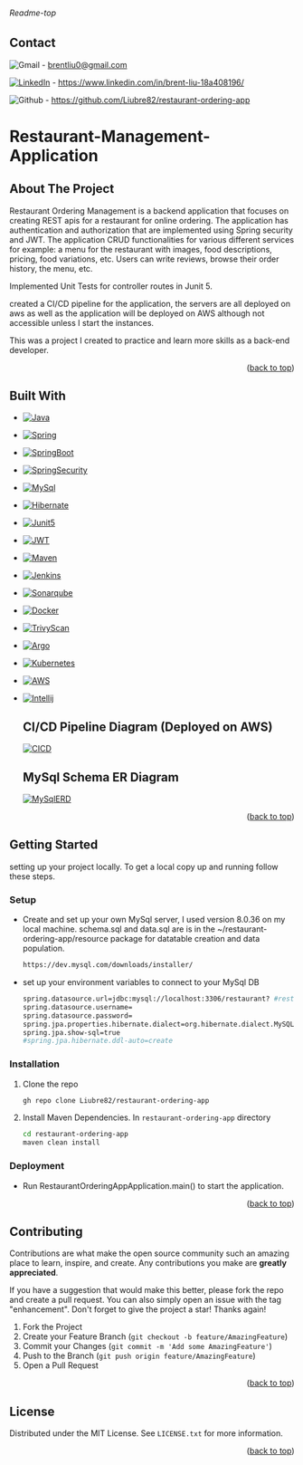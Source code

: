 ###### Readme-top
<!-- CONTACT -->
## Contact
![Gmail][gmail.com] -  brentliu0@gmail.com

[![LinkedIn][linkedIn.com]][linkedIn-url] - https://www.linkedin.com/in/brent-liu-18a408196/

![Github][github.com] - https://github.com/Liubre82/restaurant-ordering-app


# Restaurant-Management-Application

<!-- ABOUT THE PROJECT -->
## About The Project
Restaurant Ordering Management is a backend application that focuses on creating REST apis for a restaurant for online ordering. The application
has authentication and authorization that are implemented using Spring security and JWT. The application CRUD functionalities for various different services
for example: a menu for the restaurant with images, food descriptions, pricing, food variations, etc. 
Users can write reviews, browse their order history, the menu, etc.

Implemented Unit Tests for controller routes in Junit 5.

created a CI/CD pipeline for the application, the servers are all deployed on aws as well as the application will be deployed on 
AWS although not accessible unless I start the instances.

This was a project I created to practice and learn more skills as a back-end developer.

<p align="right">(<a href="#readme-top">back to top</a>)</p>


## Built With

* [![Java][java.com]][java-url]
* [![Spring][Spring.io]][Spring-url]
* [![SpringBoot][SpringBoot.io]][SpringBoot-url]
* [![SpringSecurity][SpringSecurity.com]][SpringSecurity-url]
* [![MySql][mysql.com]][MySql-url]
* [![Hibernate][Hibernate.com]][Hibernate-url]
* [![Junit5][Junit5.com]][Junit5-url]
* [![JWT][JWT.io]][JWT-url]
* [![Maven][maven.com]][maven-url]
* [![Jenkins][Jenkins.com]][Jenkins-url]
* [![Sonarqube][Sonarqube.com]][Sonarqube-url]
* [![Docker][Docker.com]][Docker-url]
* [![TrivyScan][trivy.com]][trivy-url]
* [![Argo][Argo.com]][Argo-url]
* [![Kubernetes][Kubernetes.com]][Kubernetes-url]
* [![AWS][AWS.com]][AWS-url]
* [![Intellij][intellij.com]][intellij-url]
    ## CI/CD Pipeline Diagram (Deployed on AWS)

    [![CICD][cicdImage]][cicdImage-url]

    ## MySql Schema ER Diagram

    [![MySqlERD][MySqlERD.com]][MySqlERD-url]
<p align="right">(<a href="#readme-top">back to top</a>)</p>



<!-- GETTING STARTED -->
## Getting Started

setting up your project locally. To get a local copy up and running follow these steps.


### Setup

* Create and set up your own MySql server, I used version 8.0.36 on my local machine. schema.sql
and data.sql are is in the ~/restaurant-ordering-app/resource package for datatable creation and data population.

   ```sh
   https://dev.mysql.com/downloads/installer/
   ```

* set up your environment variables to connect to your MySql DB 
   ```sh
  spring.datasource.url=jdbc:mysql://localhost:3306/restaurant? #restaurant is the database name I used & named.
  spring.datasource.username=
  spring.datasource.password=
  spring.jpa.properties.hibernate.dialect=org.hibernate.dialect.MySQL8Dialect
  spring.jpa.show-sql=true
  #spring.jpa.hibernate.ddl-auto=create
   ```
### Installation

1. Clone the repo
   ```sh
   gh repo clone Liubre82/restaurant-ordering-app
   ```

2. Install Maven Dependencies. In `restaurant-ordering-app`  directory
    ```sh
    cd restaurant-ordering-app
    maven clean install
    ```

### Deployment

* Run RestaurantOrderingAppApplication.main() to start the application.


<p align="right">(<a href="#readme-top">back to top</a>)</p>



<!-- CONTRIBUTING -->
## Contributing

Contributions are what make the open source community such an amazing place to learn, inspire, and create. Any contributions you make are **greatly appreciated**.

If you have a suggestion that would make this better, please fork the repo and create a pull request. You can also simply open an issue with the tag "enhancement".
Don't forget to give the project a star! Thanks again!

1. Fork the Project
2. Create your Feature Branch (`git checkout -b feature/AmazingFeature`)
3. Commit your Changes (`git commit -m 'Add some AmazingFeature'`)
4. Push to the Branch (`git push origin feature/AmazingFeature`)
5. Open a Pull Request

<p align="right">(<a href="#readme-top">back to top</a>)</p>



<!-- LICENSE -->
## License

Distributed under the MIT License. See `LICENSE.txt` for more information.

<p align="right">(<a href="#readme-top">back to top</a>)</p>


<!-- MARKDOWN LINKS & IMAGES -->
<!-- https://www.markdownguide.org/basic-syntax/#reference-style-links -->
[contributors-shield]: https://img.shields.io/github/contributors/github_username/repo_name.svg?style=for-the-badge
[contributors-url]: https://github.com/github_username/repo_name/graphs/contributors
[forks-shield]: https://img.shields.io/github/forks/github_username/repo_name.svg?style=for-the-badge
[forks-url]: https://github.com/github_username/repo_name/network/members
[stars-shield]: https://img.shields.io/github/stars/github_username/repo_name.svg?style=for-the-badge
[stars-url]: https://github.com/github_username/repo_name/stargazers
[issues-shield]: https://img.shields.io/github/issues/github_username/repo_name.svg?style=for-the-badge
[issues-url]: https://github.com/github_username/repo_name/issues
[license-shield]: https://img.shields.io/github/license/github_username/repo_name.svg?style=for-the-badge
[license-url]: https://github.com/github_username/repo_name/blob/master/LICENSE.txt
[linkedin-shield]: https://img.shields.io/badge/-LinkedIn-black.svg?style=for-the-badge&logo=linkedin&colorB=555
[linkedin-url]: https://linkedin.com/in/linkedin_username
[product-screenshot]: images/screenshot.png
[firebase-config-img]: https://firebasestorage.googleapis.com/v0/b/mern-real-estate-9a14b.appspot.com/o/SeedsImages%2FfirebaseConfig(readme.md).png?alt=media&token=643cf4c1-72ae-4dd0-a3a9-442b663dd255
[firebase-config-img-url]: https://firebasestorage.googleapis.com/v0/b/mern-real-estate-9a14b.appspot.com/o/SeedsImages%2FfirebaseConfig(readme.md).png?alt=media&token=643cf4c1-72ae-4dd0-a3a9-442b663dd255
[urlParams.js]: https://firebasestorage.googleapis.com/v0/b/mern-real-estate-9a14b.appspot.com/o/SeedsImages%2FuserIdparams(forReadMe.md).png?alt=media&token=9c07515c-d365-4ecc-8e0c-9071e7d3ba2c
[urlParams-url]: https://firebasestorage.googleapis.com/v0/b/mern-real-estate-9a14b.appspot.com/o/SeedsImages%2FuserIdparams(forReadMe.md).png?alt=media&token=9c07515c-d365-4ecc-8e0c-9071e7d3ba2c
[project.io]: https://firebasestorage.googleapis.com/v0/b/mern-real-estate-9a14b.appspot.com/o/SeedsImages%2Fproject%20image.png?alt=media&token=5b717eb0-73d7-4be2-b7d9-fbe989bbec80
[project-url]: https://firebasestorage.googleapis.com/v0/b/mern-real-estate-9a14b.appspot.com/o/SeedsImages%2Fproject%20image.png?alt=media&token=5b717eb0-73d7-4be2-b7d9-fbe989bbec80
[projectRender-io]: https://estate-finder-mern.onrender.com/
[projectRender-url]: https://estate-finder-mern.onrender.com/
[linkedIn.com]: https://img.shields.io/badge/LinkedIn-0A66C2?logo=linkedin&logoColor=fff&style=flat
[linkedIn-url]: https://www.linkedin.com/in/brent-liu-18a408196/
[cicdImage]: https://firebasestorage.googleapis.com/v0/b/mern-real-estate-9a14b.appspot.com/o/SeedsImages%2FCICDPipeline(Restaurant-app).png?alt=media&token=4d42c95f-34c1-451a-a8bf-620d4e7aec4f
[cicdImage-url]: https://firebasestorage.googleapis.com/v0/b/mern-real-estate-9a14b.appspot.com/o/SeedsImages%2FCICDPipeline(Restaurant-app).png?alt=media&token=4d42c95f-34c1-451a-a8bf-620d4e7aec4f
[MySqlERD.com]: https://firebasestorage.googleapis.com/v0/b/mern-real-estate-9a14b.appspot.com/o/SeedsImages%2FMySql%20Schema%20ER%20Diagram-1.png?alt=media&token=77fca807-5d7d-41cd-9a2d-fad017baad18
[MySqlERD-url]: https://firebasestorage.googleapis.com/v0/b/mern-real-estate-9a14b.appspot.com/o/SeedsImages%2FMySql%20Schema%20ER%20Diagram-1.png?alt=media&token=77fca807-5d7d-41cd-9a2d-fad017baad18

[MySql.com]: https://img.shields.io/badge/MySQL-005C84?style=for-the-badge&logo=mysql&logoColor=white
[MySql-url]: https://www.mysql.com/
[java.com]: https://img.shields.io/badge/Java-ED8B00?style=for-the-badge&logo=openjdk&logoColor=white
[java-url]: https://java.com/
[JWT.io]: https://img.shields.io/badge/json%20web%20tokens-323330?style=for-the-badge&logo=json-web-tokens&logoColor=pink
[JWT-url]: https://jwt.io/
[Spring.io]: https://img.shields.io/badge/Spring-6DB33F?style=for-the-badge&logo=spring&logoColor=white
[Spring-url]: spring.io
[SpringBoot.io]: https://img.shields.io/badge/Spring%20Boot-6DB33F.svg?style=for-the-badge&logo=Spring-Boot&logoColor=white
[SpringBoot-url]: https://spring.io/projects/spring-boot
[AWS.com]: https://img.shields.io/badge/Amazon_AWS-232F3E?style=for-the-badge&logo=amazon-aws&logoColor=white
[AWS-url]: https://aws.amazon.com/
[SpringSecurity.com]: https://img.shields.io/badge/Spring_Security-6DB33F?style=for-the-badge&logo=Spring-Security&logoColor=white
[SpringSecurity-url]: https://spring.io/projects/spring-security
[Jenkins.com]: https://img.shields.io/badge/Jenkins-D24939?style=for-the-badge&logo=Jenkins&logoColor=white
[Jenkins-url]: https://www.jenkins.io/
[Junit5.com]: https://img.shields.io/badge/JUnit5-25A162.svg?style=for-the-badge&logo=JUnit5&logoColor=white
[Junit5-url]: https://junit.org/junit5/
[Docker.com]: https://img.shields.io/badge/Docker-2496ED.svg?style=for-the-badge&logo=Docker&logoColor=white
[Docker-url]: https://www.docker.com/
[Sonarqube.com]: https://img.shields.io/badge/SonarQube-4E9BCD.svg?style=for-the-badge&logo=SonarQube&logoColor=white
[Sonarqube-url]: https://www.sonarsource.com/products/sonarqube/
[Kubernetes.com]: https://img.shields.io/badge/Kubernetes-326CE5.svg?style=for-the-badge&logo=Kubernetes&logoColor=white
[Kubernetes-url]: https://kubernetes.io/
[Argo.com]: https://img.shields.io/badge/Argo-EF7B4D.svg?style=for-the-badge&logo=Argo&logoColor=white
[Argo-url]: https://argo-cd.readthedocs.io/en/stable/
[Hibernate.com]: https://img.shields.io/badge/Hibernate-59666C.svg?style=for-the-badge&logo=Hibernate&logoColor=white
[Hibernate-url]: https://hibernate.org/
[maven.com]: https://img.shields.io/badge/Apache%20Maven-C71A36?logo=apachemaven&logoColor=fff&style=for-the-badge
[maven-url]: https://maven.apache.org/
[trivy.com]: https://img.shields.io/badge/Trivy-1904DA?logo=trivy&logoColor=fff&style=for-the-badge
[trivy-url]: https://trivy.dev/
[intellij.com]: https://img.shields.io/badge/IntelliJ%20IDEA-000?logo=intellijidea&logoColor=fff&style=for-the-badge
[intellij-url]: https://www.jetbrains.com/idea/?var=1
[gmail.com]: https://img.shields.io/badge/Gmail-EA4335?logo=gmail&logoColor=fff&style=flat
[github.com]: https://img.shields.io/badge/GitHub-181717?logo=github&logoColor=fff&style=flat
